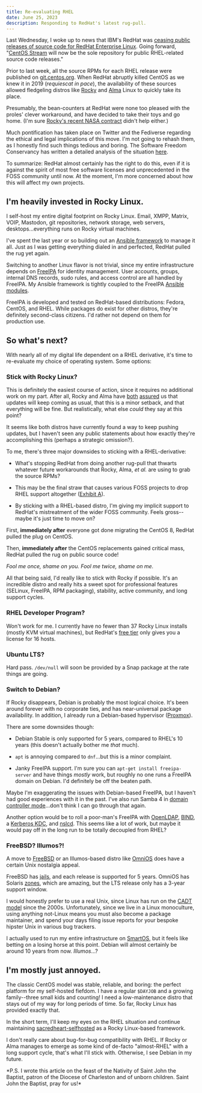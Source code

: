 ```yaml
---
title: Re-evaluating RHEL
date: June 25, 2023
description: Responding to RedHat's latest rug-pull.
---
```


Last Wednesday, I woke up to news that IBM's RedHat was [ceasing public releases
of source code for RedHat Enterprise Linux](https://www.redhat.com/en/blog/furthering-evolution-centos-stream).
Going forward, "[CentOS Stream](https://www.centos.org/centos-stream/) will now
be the sole repository for public RHEL-related source code releases."

Prior to last week, all the source RPMs for each RHEL release were published on
[git.centos.org](https://git.centos.org/). When RedHat abruptly killed CentOS as
we knew it in 2019 (*requiescat in pace*), the availability of these sources allowed
fledgeling distros like [Rocky](https://rockylinux.org/) and [Alma](https://almalinux.org/)
Linux to quickly take its place.

Presumably, the bean-counters at RedHat were none too pleased with the proles'
clever workaround, and have decided to take their toys and go home. (I'm sure
[Rocky's recent NASA contract](https://twitter.com/rocky_linux/status/1668781190520918019)
didn't help either.)

Much pontification has taken place on Twitter and the Fediverse regarding
the ethical and legal implications of this move. I'm not going to rehash them,
as I honestly find such things tedious and boring. The Software Freedom Conservancy
has written a detailed analysis of the situation [here](https://sfconservancy.org/blog/2023/jun/23/rhel-gpl-analysis/).

To summarize: RedHat almost certainly has the right to do this, even if it is
against the spirit of most free software licenses and unprecedented in the FOSS
community until now. At the moment, I'm more concerned about how this will affect
my own projects.

## I'm heavily invested in Rocky Linux.

I self-host my entire digital footprint on Rocky Linux. Email, XMPP, Matrix, VOIP,
Mastodon, git repositories, network storage, web servers, desktops...everything
runs on Rocky virtual machines.

I've spent the last year or so building out an [Ansible framework](https://github.com/sacredheartsc/selfhosted)
to manage it all. Just as I was getting everything dialed in and perfected,
RedHat pulled the rug yet again.

Switching to another Linux flavor is not trivial, since my entire infrastructure
depends on [FreeIPA](https://freeipa.org/) for identity management. User accounts,
groups, internal DNS records, sudo rules, and access control are all handled by FreeIPA.
My Ansible framework is tightly coupled to the FreeIPA [Ansible modules](https://github.com/freeipa/ansible-freeipa).

FreeIPA is developed and tested on RedHat-based distributions: Fedora, CentOS,
and RHEL. While packages do exist for other distros, they're definitely second-class
citizens. I'd rather not depend on them for production use.

## So what's next?

With nearly all of my digital life dependent on a RHEL derivative, it's time to
re-evaluate my choice of operating system. Some options:

### Stick with Rocky Linux?

This is definitely the easiest course of action, since it requires no additional
work on my part. After all, Rocky and Alma have
[both](https://rockylinux.org/news/brave-new-world-path-forward/)
[assured](https://almalinux.org/blog/impact-of-rhel-changes/)
us that updates will keep coming as usual, that this is a minor setback, and that
everything will be fine. But realistically, what else *could* they say at this point?

It seems like both distros have currently found a way to keep pushing updates, but
I haven't seen any public statements about how exactly they're accomplishing this (perhaps
a strategic omission?).

To me, there's three major downsides to sticking with a RHEL-derivative:

- What's stopping RedHat from doing another rug-pull that thwarts whatever
  future workarounds that Rocky, Alma, *et al.* are using to grab the source RPMs?

- This may be the final straw that causes various FOSS projects to drop RHEL
  support altogether ([Exhibit A](https://www.jeffgeerling.com/blog/2023/removing-official-support-red-hat-enterprise-linux)). 

- By sticking with a RHEL-based distro, I'm giving my implicit support to RedHat's
  mistreatment of the wider FOSS community. Feels gross--maybe it's just time to
  move on?

First, **immediately after** everyone got done migrating the CentOS 8, RedHat
pulled the plug on CentOS.

Then, **immediately after** the CentOS replacements gained critical mass, RedHat
pulled the rug on public source code!

*Fool me once, shame on you. Fool me twice, shame on me.*

All that being said, I'd really like to stick with Rocky if possible. It's an
incredible distro and really hits a sweet spot for professional features (SELinux,
FreeIPA, RPM packaging), stability, active community, and long support cycles.

### RHEL Developer Program?

Won't work for me. I currently have no fewer than 37 Rocky Linux installs (mostly KVM
virtual machines), but RedHat's [free tier](https://developers.redhat.com/articles/faqs-no-cost-red-hat-enterprise-linux)
only gives you a license for 16 hosts.

### Ubuntu LTS?

Hard pass. `/dev/null` will soon be provided by a Snap package at the rate things are going.

### Switch to Debian?

If Rocky disappears, Debian is probably the most logical choice. It's been around
forever with no corporate ties, and has near-universal package availability. In addition,
I already run a Debian-based hypervisor ([Proxmox](https://www.proxmox.com/)).

There are some downsides though:

- Debian Stable is only supported for 5 years, compared to RHEL's 10 years (this
  doesn't actually bother me *that* much).

- `apt` is annoying compared to `dnf`...but this is a minor complaint.

- Janky FreeIPA support. I'm sure you can `apt-get install freeipa-server` and
  have things *mostly* work, but roughly no one runs a FreeIPA domain on Debian. I'd
  definitely be off the beaten path.

Maybe I'm exaggerating the issues with Debian-based FreeIPA, but I haven't had good
experiences with it in the past. I've also run Samba 4 in [domain controller mode](https://wiki.samba.org/index.php/Setting_up_Samba_as_an_Active_Directory_Domain_Controller)...don't
think I can go through that again.

Another option would be to roll a poor-man's FreeIPA with
[OpenLDAP](https://www.openldap.org/),
[BIND](https://www.isc.org/bind/),
a [Kerberos KDC](https://web.mit.edu/kerberos/),
and
[nslcd](https://github.com/arthurdejong/nss-pam-ldapd). This seems like a lot
of work, but maybe it would pay off in the long run to be totally decoupled from RHEL?

### FreeBSD? Illumos?!

A move to [FreeBSD](https://www.freebsd.org/) or an Illumos-based distro like
[OmniOS](https://omnios.org/) does have a certain Unix nostalgia appeal.

FreeBSD has [jails](https://docs.freebsd.org/en/books/handbook/jails/), and each release
is supported for 5 years. OmniOS has Solaris [zones](https://docs.oracle.com/cd/E19455-01/817-1592/zones.intro-1/index.html),
which are amazing, but the LTS release only has a 3-year support window.

I would honestly prefer to use a real Unix, since Linux has run on the [CADT model](https://www.jwz.org/doc/cadt.html)
since the 2000s. Unfortunately, since we live in a Linux monoculture, using anything
not-Linux means you must also become a package maintainer, and spend your days
filing issue reports for your bespoke hipster Unix in various bug trackers.

I actually used to run my entire infrastructure on [SmartOS](https://www.tritondatacenter.com/smartos),
but it feels like betting on a losing horse at this point. Debian will almost certainly be
around 10 years from now. *Illumos*...?

## I'm mostly just annoyed.

The classic CentOS model was stable, reliable, and boring: the perfect platform
for my self-hosted fiefdom. I have a regular `$DAYJOB` and a growing family--three
small kids and counting! I need a low-maintenance distro that
stays out of my way for long periods of time. So far, Rocky Linux has provided
exactly that.

In the short term, I'll keep my eyes on the RHEL situation and continue maintaining
[sacredheart-selfhosted](https://github.com/sacredheartsc/selfhosted) as a
Rocky Linux-based framework.

I don't really care about bug-for-bug compatibility with RHEL. If Rocky or Alma
manages to emerge as some kind of de-facto "almost-RHEL" with a long support cycle,
that's what I'll stick with. Otherwise, I see Debian in my future.

<aside>
*P.S. I wrote this article on the feast of the Nativity of Saint John the Baptist, patron of
the Diocese of Charleston and of unborn children. Saint John the Baptist, pray for us!*
</aside>
